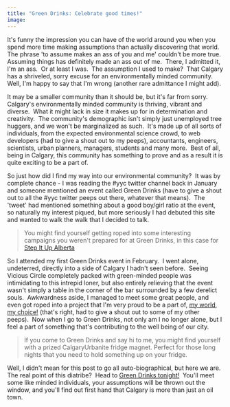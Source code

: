 ```yaml
---
title: "Green Drinks: Celebrate good times!"
image:
---
```

<p>It's funny the impression you can have of the world around you when you spend more time making assumptions than actually discovering that world.&nbsp; The phrase 'to assume makes an ass of you and me' couldn't be more true.&nbsp; Assuming things has definitely made an ass out of me.&nbsp; There, I admitted it, I'm an ass.&nbsp; Or at least I was.&nbsp; The assumption I used to make?&nbsp; That Calgary has a shriveled, sorry excuse for an environmentally minded community.&nbsp; Well, I'm happy to say that I'm wrong (another rare admittance I might add).</p><!-- pagebreak -->
<p>It may be a smaller community than it should be, but it's far from sorry.&nbsp; Calgary's environmentally minded community is thriving, vibrant and diverse.&nbsp; What it might lack in size it makes up for in determination and creativity.&nbsp; The community's demographic isn't simply just unemployed tree huggers, and we won't be marginalized as such.&nbsp; It's made up of all sorts of individuals, from the expected environmental science crowd, to web developers (had to give a shout out to my peeps), accountants, engineers, scientists, urban planners, managers, students and many more.&nbsp; Best of all, being in Calgary, this community has something to prove and as a result it is quite exciting to be a part of.</p>
<p>So just how did I find my way into our environmental community?&nbsp; It was by complete chance - I was reading the #yyc twitter channel back in January and someone mentioned an event called Green Drinks (have to give a shout out to all the #yyc twitter peeps out there, whatever that means).&nbsp; The 'tweet' had mentioned something about a good boy/girl ratio at the event, so naturally my interest piqued, but more seriously I had debuted this site and wanted to walk the walk that I decided to talk.&nbsp;</p>
<blockquote><img src="/file/post/celebrate_good_times/stepitup.jpg" alt="" /><br />You might find yourself getting roped into some interesting campaigns you weren't prepared for at Green Drinks, in this case for <a href="http://www.stepitupalberta.ca/">Step It Up Alberta</a><br /></blockquote>
<p>So I attended my first Green Drinks event in February.&nbsp; I went alone, undeterred, directly into a side of Calgary I hadn't seen before.&nbsp; Seeing Vicious Circle completely packed with green-minded people was intimidating to this intrepid loner, but also entirely relieving that the event wasn't simply a table in the corner of the bar surrounded by a few derelict souls.&nbsp; Awkwardness aside, I managed to meet some great people, and even got roped into a project that I'm very proud to be a part of, <a href="http://myworldmychoice.org/">my world, my choice!</a> (that's right, had to give a shout out to some of my other peeps).&nbsp; Now when I go to Green Drinks, not only am I no longer alone, but I feel a part of something that's contributing to the well being of our city.</p>
<blockquote><img src="/file/post/celebrate_good_times/magnet.jpg" alt="" /><br />If you come to Green Drinks and say hi to me, you might find yourself with a prized CalgaryUrbanite fridge magnet. Perfect for those long nights that you need to hold something up on your fridge.</blockquote>
<p>Well, I didn't mean for this post to go all auto-biographical, but here we are.&nbsp; The real point of this diatribe?&nbsp; Head to <a href="http://www.facebook.com/home.php#/event.php?eid=78646887898">Green Drinks tonight!</a>&nbsp; You'll meet some like minded individuals, your assumptions will be thrown out the window, and you'll find out first hand that Calgary is more than just an oil town.</p>